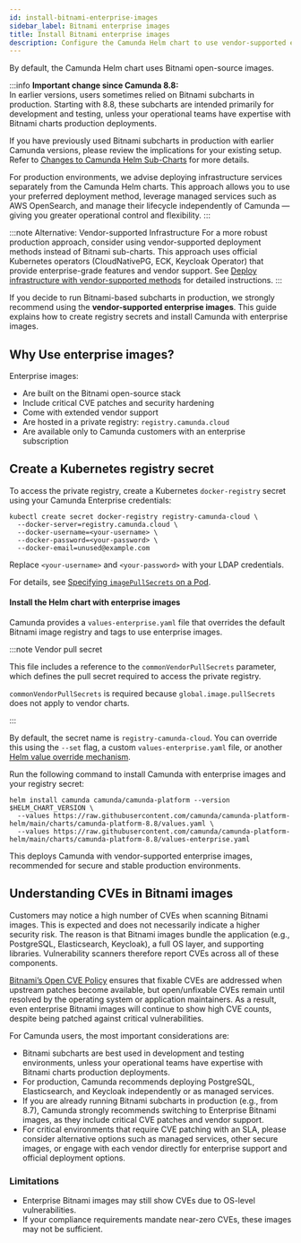 ```yaml
---
id: install-bitnami-enterprise-images
sidebar_label: Bitnami enterprise images
title: Install Bitnami enterprise images
description: Configure the Camunda Helm chart to use vendor-supported enterprise images, understand CVE reporting, and set expectations on vulnerabilities.
---
```


By default, the Camunda Helm chart uses Bitnami open-source images.

:::info
**Important change since Camunda 8.8:**  
In earlier versions, users sometimes relied on Bitnami subcharts in production. Starting with 8.8, these subcharts are intended primarily for development and testing, unless your operational teams have expertise with Bitnami charts production deployments.

If you have previously used Bitnami subcharts in production with earlier Camunda versions, please review the implications for your existing setup. Refer to [Changes to Camunda Helm Sub-Charts](https://camunda.com/blog/2025/08/changes-to-camunda-helm-sub-charts-what-you-need-to-know/) for more details.

For production environments, we advise deploying infrastructure services separately from the Camunda Helm charts. This approach allows you to use your preferred deployment method, leverage managed services such as AWS OpenSearch, and manage their lifecycle independently of Camunda — giving you greater operational control and flexibility.
:::

:::note Alternative: Vendor-supported Infrastructure
For a more robust production approach, consider using vendor-supported deployment methods instead of Bitnami sub-charts. This approach uses official Kubernetes operators (CloudNativePG, ECK, Keycloak Operator) that provide enterprise-grade features and vendor support. See [Deploy infrastructure with vendor-supported methods](/self-managed/installation-methods/helm/configure/vendor-supported-infrastructure.md) for detailed instructions.
:::

If you decide to run Bitnami-based subcharts in production, we strongly recommend using the **vendor-supported enterprise images**. This guide explains how to create registry secrets and install Camunda with enterprise images.

## Why Use enterprise images?

Enterprise images:

- Are built on the Bitnami open-source stack
- Include critical CVE patches and security hardening
- Come with extended vendor support
- Are hosted in a private registry: `registry.camunda.cloud`
- Are available only to Camunda customers with an enterprise subscription

## Create a Kubernetes registry secret

To access the private registry, create a Kubernetes `docker-registry` secret using your Camunda Enterprise credentials:

```shell
kubectl create secret docker-registry registry-camunda-cloud \
  --docker-server=registry.camunda.cloud \
  --docker-username=<your-username> \
  --docker-password=<your-password> \
  --docker-email=unused@example.com
```

Replace `<your-username>` and `<your-password>` with your LDAP credentials.

For details, see [Specifying `imagePullSecrets` on a Pod](https://kubernetes.io/docs/concepts/containers/images/#specifying-imagepullsecrets-on-a-pod).

#### Install the Helm chart with enterprise images

Camunda provides a `values-enterprise.yaml` file that overrides the default Bitnami image registry and tags to use enterprise images.

:::note Vendor pull secret

This file includes a reference to the `commonVendorPullSecrets` parameter, which defines the pull secret required to access the private registry.

`commonVendorPullSecrets` is required because `global.image.pullSecrets` does not apply to vendor charts.

:::

By default, the secret name is `registry-camunda-cloud`. You can override this using the `--set` flag, a custom `values-enterprise.yaml` file, or another [Helm value override mechanism](https://helm.sh/docs/chart_template_guide/values_files/#using-helm-install--f).

Run the following command to install Camunda with enterprise images and your registry secret:

```shell
helm install camunda camunda/camunda-platform --version $HELM_CHART_VERSION \
  --values https://raw.githubusercontent.com/camunda/camunda-platform-helm/main/charts/camunda-platform-8.8/values.yaml \
  --values https://raw.githubusercontent.com/camunda/camunda-platform-helm/main/charts/camunda-platform-8.8/values-enterprise.yaml
```

This deploys Camunda with vendor-supported enterprise images, recommended for secure and stable production environments.

## Understanding CVEs in Bitnami images

Customers may notice a high number of CVEs when scanning Bitnami images. This is expected and does not necessarily indicate a higher security risk. The reason is that Bitnami images bundle the application (e.g., PostgreSQL, Elasticsearch, Keycloak), a full OS layer, and supporting libraries. Vulnerability scanners therefore report CVEs across all of these components.

[Bitnami’s Open CVE Policy](https://docs.bitnami.com/kubernetes/open-cve-policy/) ensures that fixable CVEs are addressed when upstream patches become available, but open/unfixable CVEs remain until resolved by the operating system or application maintainers. As a result, even enterprise Bitnami images will continue to show high CVE counts, despite being patched against critical vulnerabilities.

For Camunda users, the most important considerations are:

- Bitnami subcharts are best used in development and testing environments, unless your operational teams have expertise with Bitnami charts production deployments.
- For production, Camunda recommends deploying PostgreSQL, Elasticsearch, and Keycloak independently or as managed services.
- If you are already running Bitnami subcharts in production (e.g., from 8.7), Camunda strongly recommends switching to Enterprise Bitnami images, as they include critical CVE patches and vendor support.
- For critical environments that require CVE patching with an SLA, please consider alternative options such as managed services, other secure images, or engage with each vendor directly for enterprise support and official deployment options.

### Limitations

- Enterprise Bitnami images may still show CVEs due to OS-level vulnerabilities.
- If your compliance requirements mandate near-zero CVEs, these images may not be sufficient.
